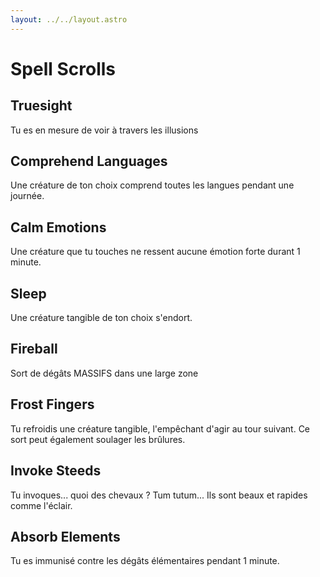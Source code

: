 ```yaml
---
layout: ../../layout.astro
---
```


# Spell Scrolls

## Truesight
Tu es en mesure de voir à travers les illusions

## Comprehend Languages
Une créature de ton choix comprend toutes les langues pendant une journée.

## Calm Emotions
Une créature que tu touches ne ressent aucune émotion forte durant 1 minute.

## Sleep
Une créature tangible de ton choix s'endort.

## Fireball
Sort de dégâts MASSIFS dans une large zone

## Frost Fingers
Tu refroidis une créature tangible, l'empêchant d'agir au tour suivant. Ce sort peut également soulager les brûlures.

## Invoke Steeds
Tu invoques... quoi des chevaux ? Tum tutum... Ils sont beaux et rapides comme l'éclair.

## Absorb Elements
Tu es immunisé contre les dégâts élémentaires pendant 1 minute.